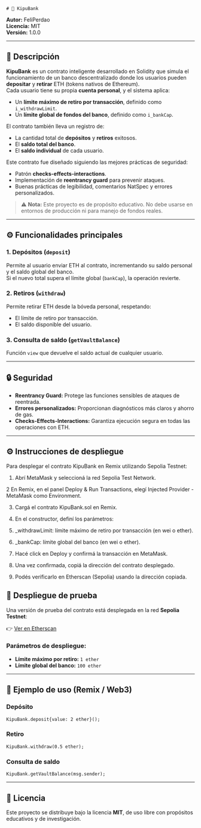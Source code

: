     # 🏦 KipuBank

**Autor:** FeliPerdao  
**Licencia:** MIT  
**Versión:** 1.0.0

---

## 📜 Descripción

**KipuBank** es un contrato inteligente desarrollado en Solidity que simula el funcionamiento de un banco descentralizado donde los usuarios pueden **depositar** y **retirar** ETH (tokens nativos de Ethereum).  
Cada usuario tiene su propia **cuenta personal**, y el sistema aplica:

- Un **límite máximo de retiro por transacción**, definido como `i_withdrawLimit`.
- Un **límite global de fondos del banco**, definido como `i_bankCap`.

El contrato también lleva un registro de:

- La cantidad total de **depósitos** y **retiros** exitosos.
- El **saldo total del banco**.
- El **saldo individual** de cada usuario.

Este contrato fue diseñado siguiendo las mejores prácticas de seguridad:

- Patrón **checks-effects-interactions**.
- Implementación de **reentrancy guard** para prevenir ataques.
- Buenas prácticas de legibilidad, comentarios NatSpec y errores personalizados.

> ⚠️ **Nota:** Este proyecto es de propósito educativo. No debe usarse en entornos de producción ni para manejo de fondos reales.

---

## ⚙️ Funcionalidades principales

### 1. Depósitos (`deposit`)

Permite al usuario enviar ETH al contrato, incrementando su saldo personal y el saldo global del banco.  
Si el nuevo total supera el límite global (`bankCap`), la operación revierte.

### 2. Retiros (`withdraw`)

Permite retirar ETH desde la bóveda personal, respetando:

- El límite de retiro por transacción.
- El saldo disponible del usuario.

### 3. Consulta de saldo (`getVaultBalance`)

Función `view` que devuelve el saldo actual de cualquier usuario.

---

## 🔒 Seguridad

- **Reentrancy Guard:** Protege las funciones sensibles de ataques de reentrada.
- **Errores personalizados:** Proporcionan diagnósticos más claros y ahorro de gas.
- **Checks-Effects-Interactions:** Garantiza ejecución segura en todas las operaciones con ETH.

---

## ⚙️ Instrucciones de despliegue

Para desplegar el contrato KipuBank en Remix utilizando Sepolia Testnet:

1. Abrí MetaMask y seleccioná la red Sepolia Test Network.

2 En Remix, en el panel Deploy & Run Transactions, elegí Injected Provider - MetaMask como Environment.

3. Cargá el contrato KipuBank.sol en Remix.

4. En el constructor, definí los parámetros:

5. \_withdrawLimit: límite máximo de retiro por transacción (en wei o ether).

6. \_bankCap: límite global del banco (en wei o ether).

7. Hacé click en Deploy y confirmá la transacción en MetaMask.

8. Una vez confirmada, copiá la dirección del contrato desplegado.

9. Podés verificarlo en Etherscan (Sepolia) usando la dirección copiada.

## 🚀 Despliegue de prueba

Una versión de prueba del contrato está desplegada en la red **Sepolia Testnet**:

👉 [Ver en Etherscan](https://sepolia.etherscan.io/address/0x29bb6bf59453e2d121559c53a428f97c91d7ab81)

### Parámetros de despliegue:

- **Límite máximo por retiro:** `1 ether`
- **Límite global del banco:** `100 ether`

---

## 🧠 Ejemplo de uso (Remix / Web3)

### Depósito

```solidity
KipuBank.deposit{value: 2 ether}();
```

### Retiro

```solidity
KipuBank.withdraw(0.5 ether);
```

### Consulta de saldo

```solidity
KipuBank.getVaultBalance(msg.sender);
```

---

## 📄 Licencia

Este proyecto se distribuye bajo la licencia **MIT**, de uso libre con propósitos educativos y de investigación.
